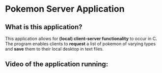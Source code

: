 # Pokemon Server Application

## What is this application?
This application allows for **(local) client-server functionality** to occur in C. The program enables clients to **request** a list of pokemon of varying types and **save** them to their local desktop in text files. 

## Video of the application running:
